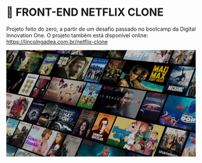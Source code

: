 # 🎥 FRONT-END NETFLIX CLONE 

Projeto feito do zero, a partir de um desafio passado no bootcamp da Digital Innovation One.
O projeto também está disponível online: https://lincolngadea.com.br/netflix-clone

<p align="center"><img src="./img/bg-main.jpg" with="400"></p>
